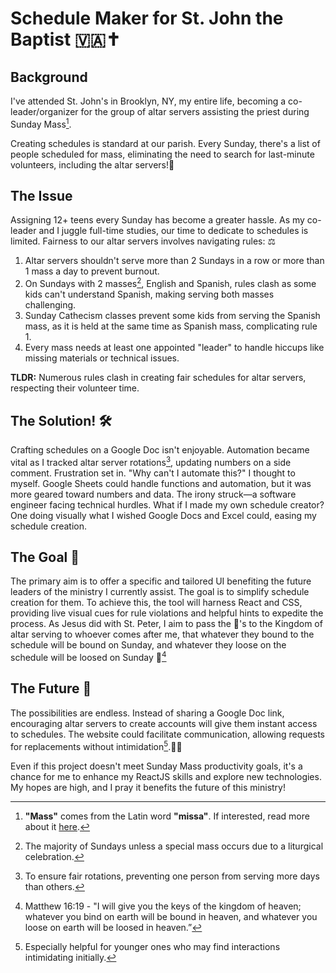 # Schedule Maker for St. John the Baptist 🇻🇦✝️

## Background
I've attended St. John's in Brooklyn, NY, my entire life, becoming a co-leader/organizer for the group of altar servers assisting the priest during Sunday Mass[^1].

Creating schedules is standard at our parish. Every Sunday, there's a list of people scheduled for mass, eliminating the need to search for last-minute volunteers, including the altar servers!📆

## The Issue
Assigning 12+ teens every Sunday has become a greater hassle. As my co-leader and I juggle full-time studies, our time to dedicate to schedules is limited. Fairness to our altar servers involves navigating rules: ⚖️
1. Altar servers shouldn't serve more than 2 Sundays in a row or more than 1 mass a day to prevent burnout.
2. On Sundays with 2 masses[^2], English and Spanish, rules clash as some kids can't understand Spanish, making serving both masses challenging.
3. Sunday Cathecism classes prevent some kids from serving the Spanish mass, as it is held at the same time as Spanish mass, complicating rule 1.
4. Every mass needs at least one appointed "leader" to handle hiccups like missing materials or technical issues.

**TLDR:** Numerous rules clash in creating fair schedules for altar servers, respecting their volunteer time.

## The Solution! 🛠️
Crafting schedules on a Google Doc isn't enjoyable. Automation became vital as I tracked altar server rotations[^3], updating numbers on a side comment. Frustration set in. "Why can't I automate this?" I thought to myself. Google Sheets could handle functions and automation, but it was more geared toward numbers and data. The irony struck—a software engineer facing technical hurdles. What if I made my own schedule creator? One doing visually what I wished Google Docs and Excel could, easing my schedule creation.

## The Goal 🎯
The primary aim is to offer a specific and tailored UI benefiting the future leaders of the ministry I currently assist. The goal is to simplify schedule creation for them. To achieve this, the tool will harness React and CSS, providing live visual cues for rule violations and helpful hints to expedite the process. As Jesus did with St. Peter, I aim to pass the 🔑's to the Kingdom of altar serving to whoever comes after me, that whatever they bound to the schedule will be bound on Sunday, and whatever they loose on the schedule will be loosed on Sunday 🤣[^4]

## The Future 🔮
The possibilities are endless. Instead of sharing a Google Doc link, encouraging altar servers to create accounts will give them instant access to schedules. The website could facilitate communication, allowing requests for replacements without intimidation[^5].🤝🔄

Even if this project doesn't meet Sunday Mass productivity goals, it's a chance for me to enhance my ReactJS skills and explore new technologies. My hopes are high, and I pray it benefits the future of this ministry!

[^1]: **"Mass"** comes from the Latin word **"missa"**. If interested, read more about it [here](https://www.catholic.com/qa/why-do-we-call-it-the-mass).
[^2]: The majority of Sundays unless a special mass occurs due to a liturgical celebration.
[^3]: To ensure fair rotations, preventing one person from serving more days than others.
[^4]: Matthew 16:19 - "I will give you the keys of the kingdom of heaven; whatever you bind on earth will be bound in heaven, and whatever you loose on earth will be loosed in heaven.”
[^5]: Especially helpful for younger ones who may find interactions intimidating initially.
